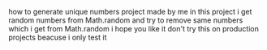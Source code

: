 how to generate unique numbers project made by me
in this project i get random numbers from Math.random and try to remove same numbers which i get from Math.random
i hope you like it
don't try this on production projects beacuse i only test it
